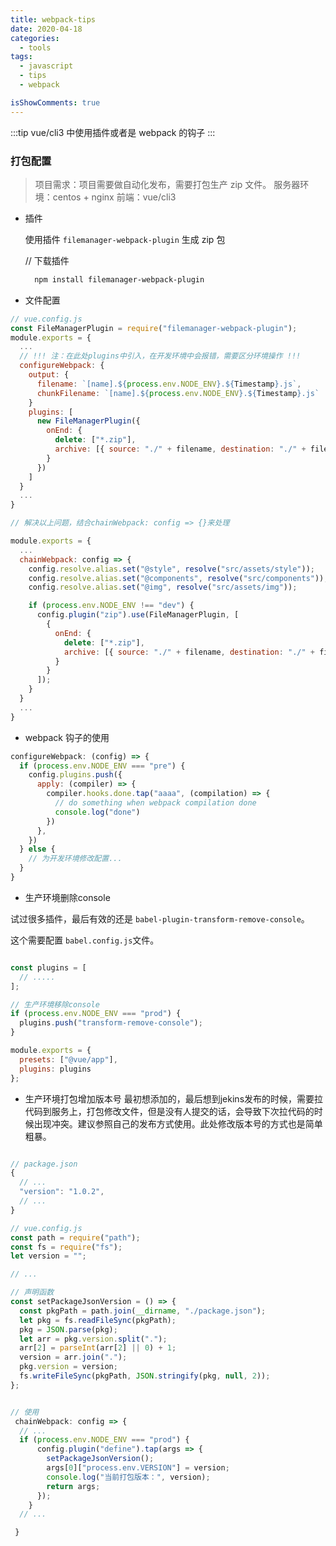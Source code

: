 ```yaml
---
title: webpack-tips
date: 2020-04-18
categories:
  - tools
tags:
  - javascript
  - tips
  - webpack

isShowComments: true
---
```


:::tip
vue/cli3 中使用插件或者是 webpack 的钩子
:::

<!-- more -->

### 打包配置

> 项目需求：项目需要做自动化发布，需要打包生产 zip 文件。
> 服务器环境：centos + nginx
> 前端：vue/cli3

- 插件

  使用插件 `filemanager-webpack-plugin` 生成 zip 包

  // 下载插件

  ```bash
    npm install filemanager-webpack-plugin
  ```

- 文件配置

```js
// vue.config.js
const FileManagerPlugin = require("filemanager-webpack-plugin");
module.exports = {
  ...
  // !!! 注：在此处plugins中引入，在开发环境中会报错，需要区分环境操作 !!!
  configureWebpack: {
    output: {
      filename: `[name].${process.env.NODE_ENV}.${Timestamp}.js`,
      chunkFilename: `[name].${process.env.NODE_ENV}.${Timestamp}.js`
    }
    plugins: [
      new FileManagerPlugin({
        onEnd: {
          delete: ["*.zip"],
          archive: [{ source: "./" + filename, destination: "./" + filename + ".zip" }]
        }
      })
    ]
  }
  ...
}

// 解决以上问题，结合chainWebpack: config => {}来处理

module.exports = {
  ...
  chainWebpack: config => {
    config.resolve.alias.set("@style", resolve("src/assets/style"));
    config.resolve.alias.set("@components", resolve("src/components"));
    config.resolve.alias.set("@img", resolve("src/assets/img"));

    if (process.env.NODE_ENV !== "dev") {
      config.plugin("zip").use(FileManagerPlugin, [
        {
          onEnd: {
            delete: ["*.zip"],
            archive: [{ source: "./" + filename, destination: "./" + filename + ".zip" }]
          }
        }
      ]);
    }
  }
  ...
}

```

- webpack 钩子的使用

```js
configureWebpack: (config) => {
  if (process.env.NODE_ENV === "pre") {
    config.plugins.push({
      apply: (compiler) => {
        compiler.hooks.done.tap("aaaa", (compilation) => {
          // do something when webpack compilation done
          console.log("done")
        })
      },
    })
  } else {
    // 为开发环境修改配置...
  }
}
```


- 生产环境删除console

试过很多插件，最后有效的还是 `babel-plugin-transform-remove-console`。

这个需要配置 `babel.config.js`文件。


```js

const plugins = [
  // .....
];

// 生产环境移除console
if (process.env.NODE_ENV === "prod") {
  plugins.push("transform-remove-console");
}

module.exports = {
  presets: ["@vue/app"],
  plugins: plugins
};
```


- 生产环境打包增加版本号
最初想添加的，最后想到jekins发布的时候，需要拉代码到服务上，打包修改文件，但是没有人提交的话，会导致下次拉代码的时候出现冲突。建议参照自己的发布方式使用。此处修改版本号的方式也是简单粗暴。

```javascript

// package.json
{
  // ...
  "version": "1.0.2",
  // ...
}

// vue.config.js
const path = require("path");
const fs = require("fs");
let version = "";

// ...

// 声明函数
const setPackageJsonVersion = () => {
  const pkgPath = path.join(__dirname, "./package.json");
  let pkg = fs.readFileSync(pkgPath);
  pkg = JSON.parse(pkg);
  let arr = pkg.version.split(".");
  arr[2] = parseInt(arr[2] || 0) + 1;
  version = arr.join(".");
  pkg.version = version;
  fs.writeFileSync(pkgPath, JSON.stringify(pkg, null, 2));
};


// 使用
 chainWebpack: config => {
  // ...
  if (process.env.NODE_ENV === "prod") {
      config.plugin("define").tap(args => {
        setPackageJsonVersion();
        args[0]["process.env.VERSION"] = version;
        console.log("当前打包版本：", version);
        return args;
      });
    }
  // ...

 }


```

